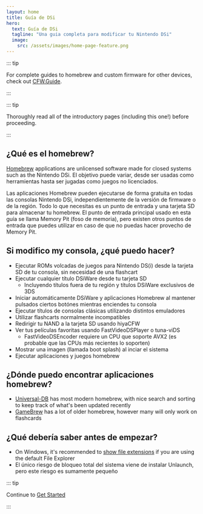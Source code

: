 ```yaml
---
layout: home
title: Guía de DSi
hero:
  text: Guía de DSi
  tagline: "Una guia completa para modificar tu Nintendo DSi"
  image:
    src: /assets/images/home-page-feature.png
---
```


::: tip

For complete guides to homebrew and custom firmware for other devices, check out [CFW.Guide](https://cfw.guide/).

:::

::: tip

Thoroughly read all of the introductory pages (including this one!) before proceeding.

:::

## ¿Qué es el homebrew?

[Homebrew](https://en.wikipedia.org/wiki/Homebrew_\(video_games\)) applications are unlicensed software made for closed systems such as the Nintendo DSi. El objetivo puede variar, desde ser usadas como herramientas hasta ser jugadas como juegos no licenciados.

Las aplicaciones Homebrew pueden ejecutarse de forma gratuita en todas las consolas Nintendo DSi, independientemente de la versión de firmware o de la región. Todo lo que necesitas es un punto de entrada y una tarjeta SD para almacenar tu homebrew. El punto de entrada principal usado en esta guía se llama Memory Pit (foso de memoria), pero existen otros puntos de entrada que puedes utilizar en caso de que no puedas hacer provecho de Memory Pit.

## Si modifico my consola, ¿qué puedo hacer?

- Ejecutar ROMs volcadas de juegos para Nintendo DS(i) desde la tarjeta SD de tu consola, sin necesidad de una flashcart
- Ejecutar cualquier título DSiWare desde tu tarjeta SD
  - Incluyendo títulos fuera de tu región y títulos DSiWare exclusivos de 3DS
- Iniciar automáticamente DSiWare y aplicaciones Homebrew al mantener pulsados ciertos botónes mientras enciendes tu consola
- Ejecutar títulos de consolas clásicas utilizando distintos emuladores
- Utilizar flashcarts normalmente incompatibles
- Redirigir tu NAND a la tarjeta SD usando hiyaCFW
- Ver tus películas favoritas usando FastVideoDSPlayer o tuna-viDS
  - FastVideoDSEncoder requiere un CPU que soporte AVX2 (es probable que las CPUs más recientes lo soporten)
- Mostrar una imagen (llamada boot splash) al inciar el sistema
- Ejecutar aplicaciones y juegos homebrew

## ¿Dónde puedo encontrar aplicaciones homebrew?

- [Universal-DB](https://db.universal-team.net/ds) has most modern homebrew, with nice search and sorting to keep track of what's been updated recently
- [GameBrew](https://www.gamebrew.org/wiki/List_of_all_DS_homebrew) has a lot of older homebrew, however many will only work on flashcards

## ¿Qué debería saber antes de empezar?

- On Windows, it's recommended to [show file extensions](file-extensions-windows.html) if you are using the default File Explorer
- El único riesgo de bloqueo total del sistema viene de instalar Unlaunch, pero este riesgo es sumamente pequeño

::: tip

Continue to [Get Started](get-started.html)

:::
